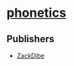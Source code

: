 # [phonetics](https://pypi.org/project/phonetics)



## Publishers
- [ZackDibe](https://pypi.org/user/ZackDibe)

